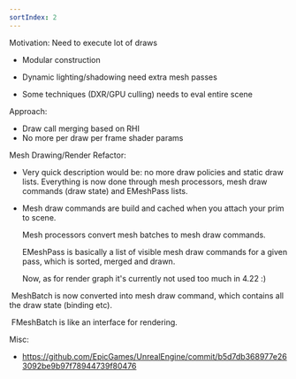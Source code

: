 ```yaml
---
sortIndex: 2
---
```


Motivation: Need to execute lot of draws

- Modular construction

- Dynamic lighting/shadowing need extra mesh passes

- Some techniques (DXR/GPU culling) needs to eval entire scene



Approach:

- Draw call merging based on RHI
- No more per draw per frame shader params



Mesh Drawing/Render Refactor:

- Very quick description would be: no more draw policies and static draw lists. Everything is now done through mesh processors, mesh draw commands (draw state) and EMeshPass lists.

- Mesh draw commands are build and cached when you attach your prim to scene.

  Mesh processors convert mesh batches to mesh draw commands.

  EMeshPass is basically a list of visible mesh draw commands for a given pass, which is sorted, merged and drawn.

  Now, as for render graph it's currently not used too much in 4.22 :)



​	MeshBatch is now converted into mesh draw command, which contains all the draw state (binding etc).

​	FMeshBatch is like an interface for rendering.



Misc:

- <https://github.com/EpicGames/UnrealEngine/commit/b5d7db368977e263092be9b97f78944739f80476>

